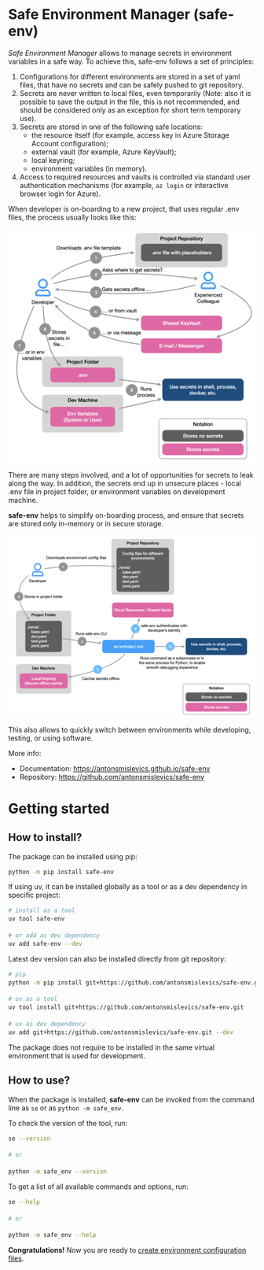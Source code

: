 # Safe Environment Manager (safe-env)
*Safe Environment Manager* allows to manage secrets in environment variables in a safe way.
To achieve this, safe-env follows a set of principles:
1. Configurations for different environments are stored in a set of yaml files, that have no secrets and can be safely pushed to git repository.
0. Secrets are never written to local files, even temporarily (Note: also it is possible to save the output in the file, this is not recommended, and should be considered only as an exception for short term temporary use).
0. Secrets are stored in one of the following safe locations:
    - the resource itself (for example, access key in Azure Storage Account configuration);
    - external vault (for example, Azure KeyVault);
    - local keyring;
    - environment variables (in memory).
0. Access to required resources and vaults is controlled via standard user authentication mechanisms (for example, `az login` or interactive browser login for Azure).

When developer is on-boarding to a new project, that uses regular .env files, the process usually looks like this:

![Developing without safe-env](https://github.com/antonsmislevics/safe-env/blob/main/docs/images/developing-without-safe-env.png?raw=true)

There are many steps involved, and a lot of opportunities for secrets to leak along the way. In addition, the secrets end up in unsecure places - local .env file in project folder, or environment variables on development machine.

**safe-env** helps to simplify on-boarding process, and ensure that secrets are stored only in-memory or in secure storage.

![Developing with safe-env](https://github.com/antonsmislevics/safe-env/blob/main/docs/images/developing-with-safe-env.png?raw=true)

This also allows to quickly switch between environments while developing, testing, or using software.

More info:
- Documentation: https://antonsmislevics.github.io/safe-env
- Repository: https://github.com/antonsmislevics/safe-env


# Getting started

## How to install?

The package can be installed using pip:
```bash
python -m pip install safe-env
```

If using uv, it can be installed globally as a tool or as a dev dependency in specific project:
```bash
# install as a tool
uv tool safe-env

# or add as dev dependency
uv add safe-env --dev
```

Latest dev version can also be installed directly from git repository:
```bash
# pip
python -m pip install git+https://github.com/antonsmislevics/safe-env.git

# uv as a tool
uv tool install git+https://github.com/antonsmislevics/safe-env.git

# uv as dev dependency
uv add git+https://github.com/antonsmislevics/safe-env.git --dev
```

The package does not require to be installed in the same virtual environment that is used for development.

## How to use?

When the package is installed, **safe-env** can be invoked from the command line as `se` or as `python -m safe_env`.

To check the version of the tool, run:
```bash
se --version

# or

python -m safe_env --version
```

To get a list of all available commands and options, run:
```bash
se --help

# or

python -m safe_env --help
```

<b>Congratulations!</b> Now you are ready to [create environment configuration files](https://antonsmislevics.github.io/safe-env/working-with-envs/).

